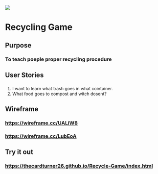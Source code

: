 <img src="https://i.imgur.com/HRIBuV9.jpg">


# Recycling Game 
## Purpose

### To teach poeple proper recycling procedure


## User Stories
### 
1. I want to learn what trash goes in what cointainer.
2. What food goes to compost and witch dosent?

## Wireframe
### https://wireframe.cc/UALiW8
### https://wireframe.cc/LubEoA




## Try it out
### https://thecardturner26.github.io/Recycle-Game/index.html